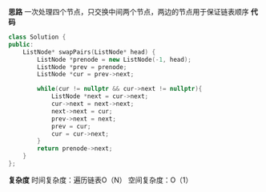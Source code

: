**思路**
一次处理四个节点，只交换中间两个节点，两边的节点用于保证链表顺序
**代码**
```C++
class Solution {
public:
    ListNode* swapPairs(ListNode* head) {
        ListNode *prenode = new ListNode(-1, head);
        ListNode *prev = prenode;
        ListNode *cur = prev->next;

        while(cur != nullptr && cur->next != nullptr){
            ListNode *next = cur->next;
            cur->next = next->next;
            next->next = cur;
            prev->next = next;
            prev = cur;
            cur = cur->next;
        }
        return prenode->next;
    }
};
```
**复杂度**
时间复杂度：遍历链表O（N）
空间复杂度：O（1）